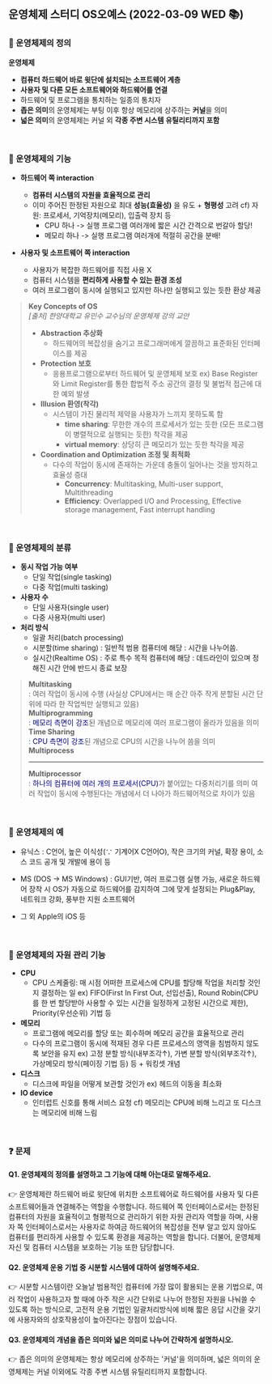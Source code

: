 ## 운영체제 스터디 OS오예스 (2022-03-09 WED 📚)
### 📂 운영체제의 정의
**운영체제**
- **컴퓨터 하드웨어 바로 윗단에 설치되는 소프트웨어 계층**
- **사용자 및 다른 모든 소프트웨어와 하드웨어를 연결**
- 하드웨어 및 프로그램을 통치하는 일종의 통치자
- **좁은 의미**의 운영체제는 부팅 이후 항상 메모리에 상주하는 **커널**을 의미
- **넓은 의미**의 운영체제는 커널 외 **각종 주변 시스템 유틸리티까지 포함**
<br/>

### 📂 운영체제의 기능
- **하드웨어 쪽 interaction**
  - **컴퓨터 시스템의 자원을 효율적으로 관리** 
  - 이미 주어진 한정된 자원으로 최대 **성능(효율성)** 을 유도 + **형평성** 고려
    cf) 자원: 프로세서, 기억장치(메모리), 입출력 장치 등
    - CPU 하나 -> 실행 프로그램 여러개에 짧은 시간 간격으로 번갈아 할당!
    - 메모리 하나 -> 실행 프로그램 여러개에 적절히 공간을 분배!

- **사용자 및 소프트웨어 쪽 interaction**
  - 사용자가 복잡한 하드웨어를 직접 사용 X
  - 컴퓨터 시스템을 **편리하게 사용할 수 있는 환경 조성**
  - 여러 프로그램이 동시에 실행되고 있지만 하나만 실행되고 있는 듯한 환상 제공

> **Key Concepts of OS** <br/>
> <span style="fontSize: 12pt">*[출처] 한양대학교 유민수 교수님의 운영체제 강의 교안*</span>
> - **Abstraction 추상화**
>   - 하드웨어의 복잡성을 숨기고 프로그래머에게 깔끔하고 표준화된 인터페이스를 제공
> - **Protection 보호**
>   - 응용프로그램으로부터 하드웨어 및 운영체제 보호
>   ex) Base Register와 Limit Register를 통한 합법적 주소 공간의 결정 및 불법적 접근에 대한 예외 발생
> - **Illusion 환영(착각)**
>   - 시스템이 가진 물리적 제약을 사용자가 느끼지 못하도록 함
>     - **time sharing**: 무한한 개수의 프로세서가 있는 듯한 (모든 프로그램이 병렬적으로 실행되는 듯한) 착각을 제공
>     - **virtual memory**: 상당히 큰 메모리가 있는 듯한 착각을 제공
> - **Coordination and Optimization 조정 및 최적화**
>   - 다수의 작업이 동시에 존재하는 가운데 충돌이 일어나는 것을 방지하고 효율성 증대
>     - **Concurrency**: Multitasking, Multi-user support, Multithreading
>     - **Efficiency**: Overlapped I/O and Processing, Effective storage management, Fast interrupt handling
    
<br/>

### 📂 운영체제의 분류
- **동시 작업 가능 여부**
  - 단일 작업(single tasking)
  - 다중 작업(multi tasking)
- **사용자 수**
  - 단일 사용자(single user)
  - 다중 사용자(multi user)
- **처리 방식**
  - 일괄 처리(batch processing)
  - 시분할(time sharing)
  : 일반적 범용 컴퓨터에 해당
  : 시간을 나누어씀.
  - 실시간(Realtime OS)
  : 주로 특수 목적 컴퓨터에 해당
  : 데드라인이 있으며 정해진 시간 안에 반드시 종료 보장

> **Multitasking** <br/>
> : 여러 작업이 동시에 수행 (사실상 CPU에서는 매 순간 아주 작게 분할된 시간 단위에 따라 한 작업씩만 실행되고 있음) <br/>
> **Multiprogramming** <br/>
> : <span style="color:darkblue">메모리 측면이 강조</span>된 개념으로 메모리에 여러 프로그램이 올라가 있음을 의미 <br/>
> **Time Sharing** <br/>
> : <span style="color:darkblue">CPU 측면이 강조</span>된 개념으로 CPU의 시간을 나누어 씀을 의미 <br/>
> **Multiprocess** <br/>
> ***
> **Multiprocessor** <br/>
> : <span style="color:darkblue">하나의 컴퓨터에 여러 개의 프로세서(CPU)</span>가 붙어있는 다중처리기를 의미
> 여러 작업이 동시에 수행된다는 개념에서 더 나아가 하드웨어적으로 차이가 있음

<br/>

### 📂 운영체제의 예
- 유닉스
: C언어, 높은 이식성(∵ 기계어X C언어O), 작은 크기의 커널, 확장 용이, 소스 코드 공개 및 개발에 용이 등

- MS (DOS -> MS Windows)
: GUI기반, 여러 프로그램 실행 가능, 새로운 하드웨어 장착 시 OS가 자동으로 하드웨어를 감지하여 그에 맞게 설정되는 Plug&Play, 네트워크 강화, 풍부한 지원 소프트웨어

- 그 외 Apple의 iOS 등
<br/>

### 📂 운영체제의 자원 관리 기능
- **CPU**
  - CPU 스케줄링: 매 시점 어떠한 프로세스에 CPU를 할당해 작업을 처리할 것인지 결정하는 일
  ex) FIFO(First In First Out, 선입선출), Round Robin(CPU를 한 번 할당받아 사용할 수 있는 시간을 일정하게 고정된 시간으로 제한), Priority(우선순위) 기법 등
- **메모리**
  - 프로그램에 메모리를 할당 또는 회수하며 메모리 공간을 효율적으로 관리
  - 다수의 프로그램이 동시에 적재된 경우 다른 프로세스의 영역을 침범하지 않도록 보안을 유지
  ex) 고정 분할 방식(내부조각↑), 가변 분할 방식(외부조각↑), 가상메모리 방식(페이징 기법 등) 등 + 워킹셋 개념
- **디스크**
  - 디스크에 파일을 어떻게 보관할 것인가
  ex) 헤드의 이동을 최소화
- **IO device** 
  - 인터럽트 신호를 통해 서비스 요청
  cf) 메모리는 CPU에 비해 느리고 또 디스크는 메모리에 비해 느림
<br/>

### ❓ 문제
#### Q1. 운영체제의 정의를 설명하고 그 기능에 대해 아는대로 말해주세요.
👉 운영체제란 하드웨어 바로 윗단에 위치한 소프트웨어로 하드웨어를 사용자 및 다른 소프트웨어들과 연결해주는 역할을 수행합니다.
하드웨어 쪽 인터페이스로서는 한정된 컴퓨터의 자원을 효율적이고 형평적으로 관리하기 위한 자원 관리자 역할을 하며,
사용자 쪽 인터페이스로서는 사용자로 하여금 하드웨어의 복잡성을 전부 알고 있지 않아도 컴퓨터를 편리하게 사용할 수 있도록 환경을 제공하는 역할을 합니다.
더불어, 운영체제 자신 및 컴퓨터 시스템을 보호하는 기능 또한 담당합니다.

#### Q2. 운영체제 운용 기법 중 시분할 시스템에 대하여 설명해주세요.
👉 시분할 시스템이란 오늘날 범용적인 컴퓨터에 가장 많이 활용되는 운용 기법으로, 여러 작업이 사용하고자 할 때에 아주 작은 시간 단위로 나누어 한정된 자원을 나눠쓸 수 있도록 하는 방식으로, 고전적 운용 기법인 일괄처리방식에 비해 짧은 응답 시간을 갖기에 사용자와의 상호작용성이 높아진다는 장점이 있습니다.

#### Q3. 운영체제의 개념을 좁은 의미와 넓은 의미로 나누어 간략하게 설명하시오.
👉 좁은 의미의 운영체제는 항상 메모리에 상주하는 '커널'을 의미하며, 넓은 의미의 운영체제는 커널 이외에도 각종 주변 시스템 유틸리티까지 포함합니다.
